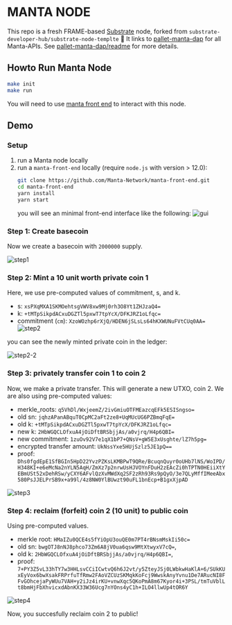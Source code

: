 # MANTA NODE

This repo is a fresh FRAME-based [Substrate](https://www.substrate.io/) node, forked from `substrate-developer-hub/substrate-node-templte` :rocket:
It links to [pallet-manta-dap](https://github.com/Manta-Network/pallet-manta-dap) for all Manta-APIs.
See [pallet-manta-dap/readme](https://github.com/Manta-Network/pallet-manta-dap/blob/master/README.md) for more details.

## Howto Run Manta Node

``` sh
make init
make run
```

You will need to use [manta front end](https://github.com/Manta-Network/manta-front-end) to interact with this node.

## Demo 

### Setup
1. run a Manta node locally
2. run a `manta-front-end` locally (require `node.js` with version > 12.0):
   ```sh
   git clone https://github.com/Manta-Network/manta-front-end.git
   cd manta-front-end
   yarn install
   yarn start 
   ```
   you will see an minimal front-end interface like the following:
   ![gui](https://user-images.githubusercontent.com/720571/110530713-9cab7500-80cf-11eb-9c35-261e34054c89.png)

### Step 1: Create basecoin 

Now we create a basecoin with `2000000` supply.

![step1](https://user-images.githubusercontent.com/720571/110530916-ce244080-80cf-11eb-8e8e-bf3ecadd8914.png)


### Step 2: Mint a 10 unit worth private coin 1

Here, we use pre-computed values of commitment, s, and k.
* s: `xsPXqMXA1SKMOehtsgVWV8xw9Mj0rh3O8Yt1ZHJzaQ4=`
* k: `+tMTpSikpdACxuDGZTl5pxwT7tpYcX/DFKJRZ1oLfqc=`
* commitment (`cm`): `XzoWOzhp6rXjQ/HDEN6jSLsLs64hKXWUNuFVtCUq0AA=`
![step2](https://user-images.githubusercontent.com/720571/110531644-ac778900-80d0-11eb-9a41-b18b83bb4b34.png)

you can see the newly minted private coin in the ledger:

![step2-2](https://user-images.githubusercontent.com/720571/110531694-bdc09580-80d0-11eb-8bca-b7a36897c359.png)

### Step 3: privately transfer coin 1 to coin 2

Now, we make a private transfer. This will generate a new UTXO, coin 2. We are also using pre-computed values:
* merkle_roots: `q5VhDl/WxjeemZ/2ivGmiuOTFMEazcqEFk5ESISngso=`
* old sn: `jqhzAPanABquT0CpMC2aFt2ze8+UqMUcUG6PZBmqFqE=`
* old k: `+tMTpSikpdACxuDGZTl5pxwT7tpYcX/DFKJRZ1oLfqc=`
* new k: `2HbWGQCLOfxuA4jOiDftBRSbjjAs/a0vjrq/H4p6QBI=`
* new commitment: `1zuOv92V7e1qX1bP7+QNsV+gW5E3xUsghte/lZ7h5pg=`
* encrypted transfer amount: `UkNssYxe5HUjSzlz5JE1pQ==`
* proof: `Dhs0fgdEpE1SfBGIn5HpD22YvzPZKsLKMBPwT9QRe/BcuqnQuyr0oUHb7lNS/WoIPD/H348KI+e6eMcNa2nYLN5AqH/ZmXz7p2nrwUsHJVOYnFDuH2zEAcZi0hTPTN0HEiiXtYEBmUSt52xDehRSw/yCXY6AFvlQzXvMWdXq2SF2zRh93Rs9pQyO/3e7QLyMffIMeeAbx580PsJJELPrSB9x+a99l/4z8NW0YlBUwzt90uFL1bnEcp+B1gxXjpAD`

![step3](https://user-images.githubusercontent.com/720571/110532076-3b84a100-80d1-11eb-9c7b-ab7f98350a0b.png)

### Step 4: reclaim (forfeit) coin 2 (10 unit) to public coin

Using pre-computed values.
* merkle root: `HMaIZu0QCE4s5fYiOpU3ouQE0m7PT4rBNsmMskIi50c=`
* old sn: `bwgOTJ8nNJ8phco73Zm6A8jV0ua6qsw9MtXtwyxV7cQ=`,
* old k: `2HbWGQCLOfxuA4jOiDftBRSbjjAs/a0vjrq/H4p6QBI=`,
* proof: `7+PY3Z5vL33hTY7w3HHLsvCCiICwtvQ6h6J2vt/y5ZteyJSj0LWbkwHaKlA+6/SUkKUxEyVox6bwXsakFRPrfuTfRmw2FAoVZCUzSKMqkKoFcj9WwskAnyYvnu1De7ARucNI8FFvGOhcejaPyWUu7VAH+y2iJz4irKU+vnwXqc5QKoPmA8m67Kyor4i+3PSL/tmTuVblLt8bmHjFbXhvicxdAbnKX33W36Ucg7nYOns4yC1h+ILO4llwUp4tOR6Y`

![step4](https://user-images.githubusercontent.com/720571/110533364-c4e8a300-80d2-11eb-8d35-39f95854b016.png)

Now, you succesfully reclaim coin 2 to public!

